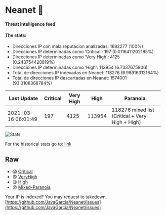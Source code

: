 # Neanet :hocho:
#### Threat intelligence feed
#### The stats:

- Direcciones IP con mala reputacion analizadas: 1692277 (100%)
- Direcciones IP determinadas como 'Critical':  197 (0.0116411202185%)
- Direcciones IP determinadas como 'Very High':  4125 (0.243754420819%)
- Direcciones IP determinadas como 'High':  113954 (6.7337675806)
- Total de direcciones IP indexadas en Neanet:  118276 (6.98916312164%)
- Total de direcciones IP descartadas en Neanet:  1574001 (93.0108368784%)

| Last Update | Critical | Very High | High | Paranoia |
| --- | --- | --- | --- | --- |
| 2021-03-16 06:01:49 | 197 | 4125 | 113954 | 118276 mixed list (Critical + Very High + High)|

![Stats](https://docs.google.com/spreadsheets/d/e/2PACX-1vSnaNMIXVabIpDJjufMlzH7poXnshF3mgd8Is1g9ytUEzVsP5my4Trn8f-xkoLLQ38xpL3HtmUexLo6/pubchart?oid=501124687&format=image)

For the historical stats go to: [link](/stats.csv)
## Raw
- :scream: [Critical](https://raw.githubusercontent.com/JavaGarcia/Neanet/master/blacklists/neanet_critical.txt)
- :fearful: [VeryHigh](https://raw.githubusercontent.com/JavaGarcia/Neanet/master/blacklists/neanet_veryHigh.txtt)
- :frowning: [High](https://raw.githubusercontent.com/JavaGarcia/Neanet/master/blacklists/neanet_high.txt)
- :dizzy_face: [Mixed-Paranoia](https://raw.githubusercontent.com/JavaGarcia/Neanet/master/blacklists/neanet_all.txt)


Your IP is indexed? You may request to takedown. [https://github.com/JavaGarcia/Neanet/issues](https://github.com/JavaGarcia/Neanet/issues)



































































































































































































































































































































































































































































































































































































































































































































































































































































































































































































































































































































































































































































































































































































































































































































































































































































































































































































































































































































































































































































































































































































































































































































































































































































































































































































































































































































































































































































































































































































































































































































































































































































































































































































































































































































































































































































































































































































































































































































































































































































































































































































































































































































































































































































































































































































































































































































































































































































































































































































































































































